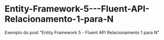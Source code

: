 Entity-Framework-5---Fluent-API-Relacionamento-1-para-N
=======================================================

Exemplo do post "Entity Framework 5 - Fluent API Relacionamento 1 para N"